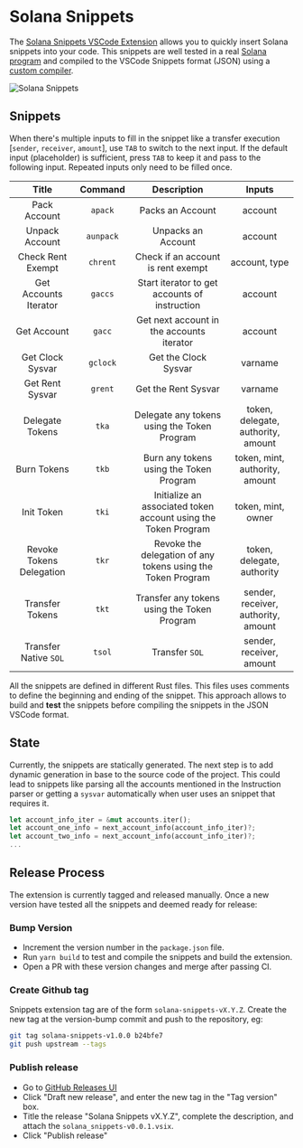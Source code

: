 # Solana Snippets

The [Solana Snippets VSCode Extension](https://marketplace.visualstudio.com/items?itemName=patriciobcs.solana-snippets) allows you to quickly insert Solana snippets into your code. This snippets are well tested in a real [Solana program](./snippets) and compiled to the VSCode Snippets format (JSON) using a [custom compiler](./compiler).

![Solana Snippets](https://raw.githubusercontent.com/patriciobcs/solana-snippets/main/resources/check-rent.gif)

## Snippets

When there's multiple inputs to fill in the snippet like a transfer execution [`sender`, `receiver`, `amount`], use `TAB` to switch to the next input. If the default input (placeholder) is sufficient, press `TAB` to keep it and pass to the following input. Repeated inputs only need to be filled once.

|          Title           |  Command  |                          Description                           |               Inputs                |
| :----------------------: | :-------: | :------------------------------------------------------------: | :---------------------------------: |
|       Pack Account       |  `apack`  |                        Packs an Account                        |               account               |
|      Unpack Account      | `aunpack` |                       Unpacks an Account                       |               account               |
|    Check Rent Exempt     | `chrent`  |               Check if an account is rent exempt               |            account, type            |
|  Get Accounts Iterator   |  `gaccs`  |         Start iterator to get accounts of instruction          |               account               |
|       Get Account        |  `gacc`   |           Get next account in the accounts iterator            |               account               |
|     Get Clock Sysvar     | `gclock`  |                      Get the Clock Sysvar                      |               varname               |
|     Get Rent Sysvar      |  `grent`  |                      Get the Rent Sysvar                       |               varname               |
|     Delegate Tokens      |   `tka`   |          Delegate any tokens using the Token Program           | token, delegate, authority, amount  |
|       Burn Tokens        |   `tkb`   |            Burn any tokens using the Token Program             |   token, mint, authority, amount    |
|        Init Token        |   `tki`   | Initialize an associated token account using the Token Program |         token, mint, owner          |
| Revoke Tokens Delegation |   `tkr`   |  Revoke the delegation of any tokens using the Token Program   |     token, delegate, authority      |
|     Transfer Tokens      |   `tkt`   |          Transfer any tokens using the Token Program           | sender, receiver, authority, amount |
|  Transfer Native `SOL`   |  `tsol`   |                         Transfer `SOL`                         |      sender, receiver, amount       |

<!-- |       Create a PDA       |  `cpda`  |                       Creates a PDA                        |           varname, payer            |
|      Create Keypair      |  `ckey`  |                     Creates a Keypair                      |               varname               |
|       Set PDA Bump       | `sbump`  |                   Sets the bump to a PDA                   |               account               | -->

All the snippets are defined in different Rust files. This files uses comments to define the beginning and ending of the snippet. This approach allows to build and **test** the snippets before compiling the snippets in the JSON VSCode format.

## State

Currently, the snippets are statically generated. The next step is to add dynamic generation in base to the source code of the project. This could lead to snippets like parsing all the accounts mentioned in the Instruction parser or getting a `sysvar` automatically when user uses an snippet that requires it.

```rust
let account_info_iter = &mut accounts.iter();
let account_one_info = next_account_info(account_info_iter)?;
let account_two_info = next_account_info(account_info_iter)?;
...
```

## Release Process

The extension is currently tagged and released manually. Once a new version have tested all the snippets and deemed ready for release:

### Bump Version

* Increment the version number in the `package.json` file.
* Run `yarn build` to test and compile the snippets and build the extension.
* Open a PR with these version changes and merge after passing CI.

### Create Github tag

Snippets extension tag are of the form `solana-snippets-vX.Y.Z`. Create the new tag at the version-bump commit and push to the repository, eg:

```sh
git tag solana-snippets-v1.0.0 b24bfe7
git push upstream --tags
```

### Publish release

* Go to [GitHub Releases UI](https://github.com/patriciobcs/solana-snippets/releases)
* Click "Draft new release", and enter the new tag in the "Tag version" box.
* Title the release "Solana Snippets vX.Y.Z", complete the description, and attach the `solana_snippets-v0.0.1.vsix`.
* Click "Publish release"
